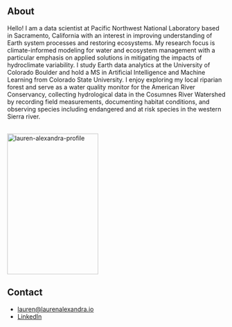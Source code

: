 ## About

Hello! I am a data scientist at Pacific Northwest National Laboratory based in Sacramento, California with an interest in improving understanding of Earth system processes and restoring ecosystems. My research focus is climate-informed modeling for water and ecosystem management with a particular emphasis on applied solutions in mitigating the impacts of hydroclimate variability. I study Earth data analytics at the University of Colorado Boulder and hold a MS in Artificial Intelligence and Machine Learning from Colorado State University. I enjoy exploring my local riparian forest and serve as a water quality monitor for the American River Conservancy, collecting hydrological data in the Cosumnes River Watershed by recording field measurements, documenting habitat conditions, and observing species including endangered and at risk species in the western Sierra river.

<br>
<img width="210" height="325" alt="lauren-alexandra-profile" src="https://github.com/user-attachments/assets/573f8477-f323-444a-95d8-a184bdec31ab">
<br>

## Contact
<ul>
  <li>
    <a href="mailto: lauren@laurenalexandra.io">
      lauren@laurenalexandra.io
    </a> 
  </li>
  <li>
    <a href="https://www.linkedin.com/in/lauren-alexandra" target="_blank">
      LinkedIn
    </a>
  </li>
</ul>
